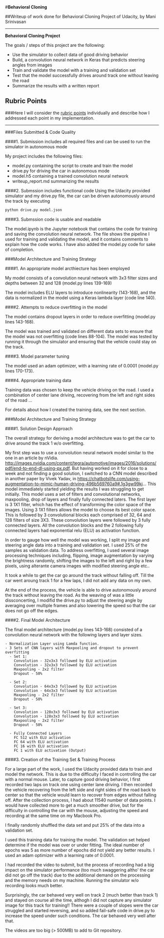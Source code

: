 #**Behavioral Cloning** 

##Writeup of work done for Behavioral Cloning Project of Udacity, by Mani Srinivasan

---

**Behavioral Cloning Project**

The goals / steps of this project are the following:
* Use the simulator to collect data of good driving behavior
* Build, a convolution neural network in Keras that predicts steering angles from images
* Train and validate the model with a training and validation set
* Test that the model successfully drives around track one without leaving the road
* Summarize the results with a written report


[//]: # (Image References)

[image1]: ./examples/placeholder.png "Model Visualization"
[image2]: ./examples/placeholder.png "Grayscaling"
[image3]: ./examples/placeholder_small.png "Recovery Image"
[image4]: ./examples/placeholder_small.png "Recovery Image"
[image5]: ./examples/placeholder_small.png "Recovery Image"
[image6]: ./examples/placeholder_small.png "Normal Image"
[image7]: ./examples/placeholder_small.png "Flipped Image"

## Rubric Points
###Here I will consider the [rubric points](https://review.udacity.com/#!/rubrics/432/view) individually and describe how I addressed each point in my implementation.  

---
###Files Submitted & Code Quality

####1. Submission includes all required files and can be used to run the simulator in autonomous mode

My project includes the following files:
* model.py containing the script to create and train the model
* drive.py for driving the car in autonomous mode
* model.h5 containing a trained convolution neural network 
* writeup_report.md summarizing the results

####2. Submssion includes functional code
Using the Udacity provided simulator and my drive.py file, the car can be driven autonomously around the track by executing 
```sh
python drive.py model.json
```

####3. Submssion code is usable and readable

The model.ipynb is the Jupyter notebook that contains the code for training and saving the convolution neural network. The file shows the pipeline I used for training and validating the model, and it contains comments to explain how the code works. I have also added the model.py code for sake of completion.

###Model Architecture and Training Strategy

####1. An appropriate model arcthiecture has been employed

My model consists of a convolution neural network with 3x3 filter sizes and depths between 32 and 128 (model.py lines 139-169) 

The model includes ELU layers to introduce nonlinearity (143-168), and the data is normalized in the model using a Keras lambda layer (code line 140). 

####2. Attempts to reduce overfitting in the model

The model contains dropout layers in order to reduce overfitting (model.py lines 143-168). 

The model was trained and validated on different data sets to ensure that the model was not overfitting (code lines 88-104). The model was tested by running it through the simulator and ensuring that the vehicle could stay on the track.

####3. Model parameter tuning

The model used an adam optimizer, with a learning rate of 0.0001 (model.py lines 170-173).

####4. Appropriate training data

Training data was chosen to keep the vehicle driving on the road. I used a combination of center lane driving, recovering from the left and right sides of the road ... 

For details about how I created the training data, see the next section. 

###Model Architecture and Training Strategy

####1. Solution Design Approach

The overall strategy for deriving a model architecture was to get the car to drive around the track 1 w/o overfitting. 

My first step was to use a convolution neural network model similar to the one in an article by nVidia. http://images.nvidia.com/content/tegra/automotive/images/2016/solutions/pdf/end-to-end-dl-using-px.pdf.  But having worked on it for close to a week and not finding a good solution, I switched to a CNN model described in another paper by Vivek Yadav, in https://chatbotslife.com/using-augmentation-to-mimic-human-driving-496b569760a9#.1g3gw99kj... This model immediately started yielding the results I was struggling to get initially.  This model uses a set of filters and convolutional networks, maxpooling, drop of layers and finally fully connected laters. The first layer is 3 1X1 filter, which has the effect of transforming the color space of the images. Using 3 1X1 filters allows the model to choose its best color space. This is followed by 3 convolutional blocks each comprised of 32, 64 and 128 filters of size 3X3. These convolution layers were followed by 3 fully connected layers. All the convolution blocks and the 2 following fully connected layers had exponential relu (ELU) as activation function. 

In order to gauge how well the model was working, I split my image and steering angle data into a training and validation set. I used 25% of the samples as validation data. To address overfitting, I used several image processing techniques including, flipping, image augmentation by varying the brightness randomly, shifting the images to the left and right by a few pixels, using alterante camera images with modified steering angle etc..

It took a while to get the car go around the track without falling off. Till the car went aroung track 1 for a few laps, I did not add any data on my own.

At the end of the process, the vehicle is able to drive autonomously around the track without leaving the road. As the weaving of was a little dissconcerting, I modifid the drive.py to adjust the steering angle by averaging over multiple frames and also lowering the speed so that the car does not go off the edges.

####2. Final Model Architecture

The final model architecture (model.py lines 143-168) consisted of a convolution neural network with the following layers and layer sizes.


    - Normalization Layer using Lamda function.     
    - 3 Sets of CNN layers with Maxpooling and dropout to prevent overfitting 
      - Set 1:
        Convolution - 32x3x3 followed by ELU activation
        Convolution - 32x3x3 followed by ELU activation
        Maxpooling - 2x2 filter
        Dropout - 50%
      
      - Set 2:
        Convolution - 64x3x3 followed by ELU activation
        Convolution - 64x3x3 followed by ELU activation
        Maxpooling - 2x2 filter
        Dropout - 50%
      
      - Set 3:
        Convolution - 128x3x3 followed by ELU activation
        Convolution - 128x3x3 followed by ELU activation
        Maxpooling - 2x2 filter
        Dropout - 50%
      
      - Fully Connected Layers
        FC 512 with ELU activation
        FC 64 with ELU activation
        FC 16 with ELU activation
        FC 1 with ELU activation (Output)
      
####3. Creation of the Training Set & Training Process

For a large part of the work, I used the Udacity provided data to train and model the network. This is due to the difficulty I faced in controlling the car with a normal mouse. Later, to capture good driving behavior, I first recorded two laps on track one using center lane driving. I then recorded the vehicle recovering from the left side and right sides of the road back to center so that the vehicle would learn to recover from edges without falling off. After the collection process, I had about 11540 number of data points. I would have collected more to get a much smoother drive, but for the difficulty in controlling the car with the mouse, adjusting the speed and recording at the same time on my Macbook Pro. 

I finally randomly shuffled the data set and put 25% of the data into a validation set. 

I used this training data for training the model. The validation set helped determine if the model was over or under fitting. The ideal number of epochs was 5 as more number of epochs did not yield any better results. I used an adam optimizer with a learning rate of 0.0001.

I had recorded the video to submit, but the process of recording had a big impact on the simulator performance (too much swaggering altho' the car did not go off the track) due to the additional demand on the processing and the memory needs on my machine. Running the simulator w/o recording looks much better. 

Surprisingly, the car behaved very well on track 2 (much better than track 1) and stayed on course all the time, althogh I did not capture any simulator image for this track for training!! There were a couple of slopes were the car struggled and started reversing, and so added fail-safe code in drive.py to increase the speed under such conditions. The car behaved very well after that. 

The videos are too big (> 500MB) to add to Git repository.

